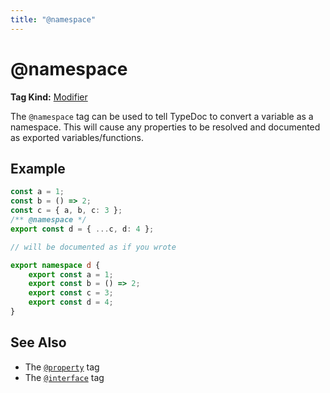 ```yaml
---
title: "@namespace"
---
```


# @namespace

**Tag Kind:** [Modifier](../tags.md#modifier-tags)

The `@namespace` tag can be used to tell TypeDoc to convert a variable as a namespace. This will cause
any properties to be resolved and documented as exported variables/functions.

## Example

```ts
const a = 1;
const b = () => 2;
const c = { a, b, c: 3 };
/** @namespace */
export const d = { ...c, d: 4 };

// will be documented as if you wrote

export namespace d {
    export const a = 1;
    export const b = () => 2;
    export const c = 3;
    export const d = 4;
}
```

## See Also

-   The [`@property`](property.md) tag
-   The [`@interface`](interface.md) tag
